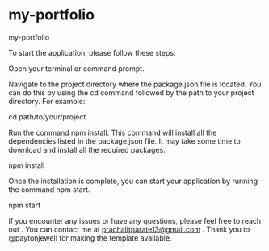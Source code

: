# my-portfolio
my-portfolio 


To start the application, please follow these steps:

Open your terminal or command prompt.

Navigate to the project directory where the package.json file is located. You can do this by using the cd command followed by the path to your project directory. For example:

cd path/to/your/project

Run the command npm install. This command will install all the dependencies listed in the package.json file. It may take some time to download and install all the required packages.

npm install

Once the installation is complete, you can start your application by running the command npm start.


npm start

If you encounter any issues or have any questions, please feel free to reach out . You can contact me at  prachalitparate13@gmail.com . Thank you to @paytonjewell for making the template available.

